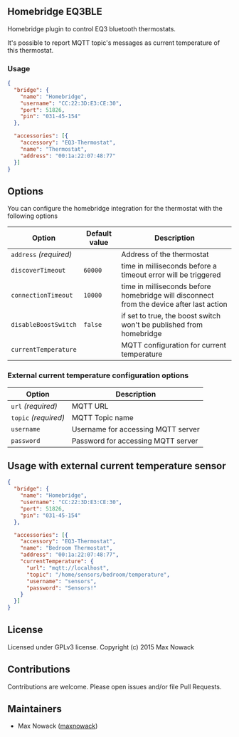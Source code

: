 ## Homebridge EQ3BLE
Homebridge plugin to control EQ3 bluetooth thermostats.

It's possible to report MQTT topic's messages as current temperature of this thermostat.

### Usage
````json
{
  "bridge": {
    "name": "Homebridge",
    "username": "CC:22:3D:E3:CE:30",
    "port": 51826,
    "pin": "031-45-154"
  },

  "accessories": [{
    "accessory": "EQ3-Thermostat",
    "name": "Thermostat",
    "address": "00:1a:22:07:48:77"
  }]
}
````

## Options

You can configure the homebridge integration for the thermostat with the following options

| Option | Default value | Description |
| --- | --- | --- |
| `address` *(required)* |  | Address of the thermostat |
| `discoverTimeout` | `60000` | time in milliseconds before a timeout error will be triggered |
| `connectionTimeout` | `10000` | time in milliseconds before homebridge will disconnect from the device after last action |
| `disableBoostSwitch` | `false` | if set to true, the boost switch won't be published from homebridge |
| `currentTemperature` |  | MQTT configuration for current temperature |

### External current temperature configuration options

| Option | Description |
| --- |  --- |
| `url` *(required)* | MQTT URL |
| `topic` *(required)* | MQTT Topic name |
| `username` | Username for accessing MQTT server |
| `password` | Password for accessing MQTT server |

## Usage with external current temperature sensor
````json
{
  "bridge": {
    "name": "Homebridge",
    "username": "CC:22:3D:E3:CE:30",
    "port": 51826,
    "pin": "031-45-154"
  },

  "accessories": [{
    "accessory": "EQ3-Thermostat",
    "name": "Bedroom Thermostat",
    "address": "00:1a:22:07:48:77",
    "currentTemperature": {
      "url": "mqtt://localhost",
      "topic": "/home/sensors/bedroom/temperature",
      "username": "sensors",
      "password": "Sensors!"
    }
  }]
}
````


## License
Licensed under GPLv3 license. Copyright (c) 2015 Max Nowack

## Contributions
Contributions are welcome. Please open issues and/or file Pull Requests.

## Maintainers
- Max Nowack ([maxnowack](https://github.com/maxnowack))
